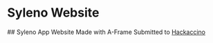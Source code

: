 # Syleno Website

## Syleno App Website
  Made with A-Frame
  Submitted to [Hackaccino](https://fraps.hackclub.com/)
